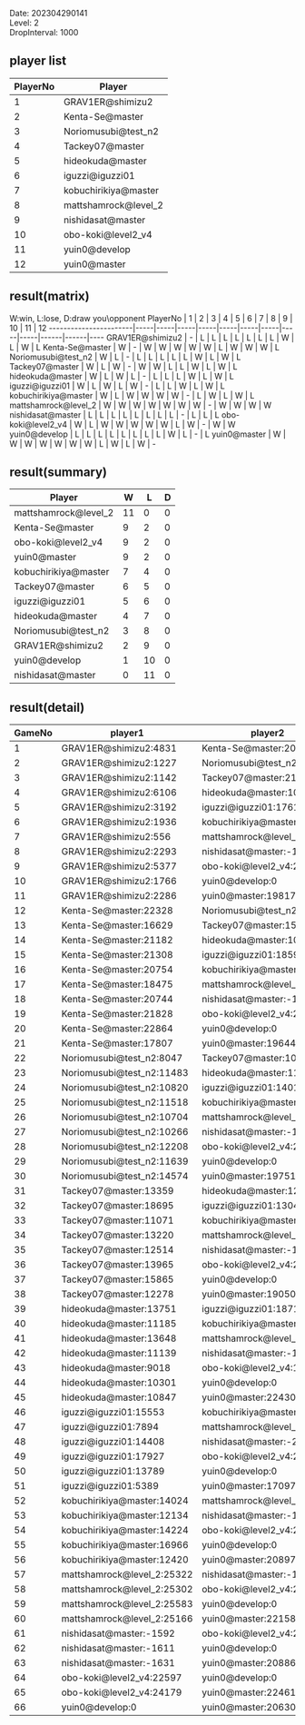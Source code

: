 Date: 202304290141  
Level: 2  
DropInterval: 1000  
## player list
PlayerNo  |  Player
----------|----------------------
1         |  GRAV1ER@shimizu2
2         |  Kenta-Se@master
3         |  Noriomusubi@test_n2
4         |  Tackey07@master
5         |  hideokuda@master
6         |  iguzzi@iguzzi01
7         |  kobuchirikiya@master
8         |  mattshamrock@level_2
9         |  nishidasat@master
10        |  obo-koki@level2_v4
11        |  yuin0@develop
12        |  yuin0@master
## result(matrix)
W:win, L:lose, D:draw
you\opponent PlayerNo  |  1  |  2  |  3  |  4  |  5  |  6  |  7  |  8  |  9  |  10  |  11  |  12
-----------------------|-----|-----|-----|-----|-----|-----|-----|-----|-----|------|------|----
GRAV1ER@shimizu2       |  -  |  L  |  L  |  L  |  L  |  L  |  L  |  L  |  W  |  L   |  W   |  L
Kenta-Se@master        |  W  |  -  |  W  |  W  |  W  |  W  |  W  |  L  |  W  |  W   |  W   |  L
Noriomusubi@test_n2    |  W  |  L  |  -  |  L  |  L  |  L  |  L  |  L  |  W  |  L   |  W   |  L
Tackey07@master        |  W  |  L  |  W  |  -  |  W  |  W  |  L  |  L  |  W  |  L   |  W   |  L
hideokuda@master       |  W  |  L  |  W  |  L  |  -  |  L  |  L  |  L  |  W  |  L   |  W   |  L
iguzzi@iguzzi01        |  W  |  L  |  W  |  L  |  W  |  -  |  L  |  L  |  W  |  L   |  W   |  L
kobuchirikiya@master   |  W  |  L  |  W  |  W  |  W  |  W  |  -  |  L  |  W  |  L   |  W   |  L
mattshamrock@level_2   |  W  |  W  |  W  |  W  |  W  |  W  |  W  |  -  |  W  |  W   |  W   |  W
nishidasat@master      |  L  |  L  |  L  |  L  |  L  |  L  |  L  |  L  |  -  |  L   |  L   |  L
obo-koki@level2_v4     |  W  |  L  |  W  |  W  |  W  |  W  |  W  |  L  |  W  |  -   |  W   |  W
yuin0@develop          |  L  |  L  |  L  |  L  |  L  |  L  |  L  |  L  |  W  |  L   |  -   |  L
yuin0@master           |  W  |  W  |  W  |  W  |  W  |  W  |  W  |  L  |  W  |  L   |  W   |  -
## result(summary)
Player                |  W   |  L   |  D
----------------------|------|------|---
mattshamrock@level_2  |  11  |  0   |  0
Kenta-Se@master       |  9   |  2   |  0
obo-koki@level2_v4    |  9   |  2   |  0
yuin0@master          |  9   |  2   |  0
kobuchirikiya@master  |  7   |  4   |  0
Tackey07@master       |  6   |  5   |  0
iguzzi@iguzzi01       |  5   |  6   |  0
hideokuda@master      |  4   |  7   |  0
Noriomusubi@test_n2   |  3   |  8   |  0
GRAV1ER@shimizu2      |  2   |  9   |  0
yuin0@develop         |  1   |  10  |  0
nishidasat@master     |  0   |  11  |  0
## result(detail)
GameNo  |  player1                     |  player2
--------|------------------------------|----------------------------
1       |  GRAV1ER@shimizu2:4831       |  Kenta-Se@master:20934
2       |  GRAV1ER@shimizu2:1227       |  Noriomusubi@test_n2:16276
3       |  GRAV1ER@shimizu2:1142       |  Tackey07@master:21882
4       |  GRAV1ER@shimizu2:6106       |  hideokuda@master:10160
5       |  GRAV1ER@shimizu2:3192       |  iguzzi@iguzzi01:17615
6       |  GRAV1ER@shimizu2:1936       |  kobuchirikiya@master:14972
7       |  GRAV1ER@shimizu2:556        |  mattshamrock@level_2:25094
8       |  GRAV1ER@shimizu2:2293       |  nishidasat@master:-1526
9       |  GRAV1ER@shimizu2:5377       |  obo-koki@level2_v4:23788
10      |  GRAV1ER@shimizu2:1766       |  yuin0@develop:0
11      |  GRAV1ER@shimizu2:2286       |  yuin0@master:19817
12      |  Kenta-Se@master:22328       |  Noriomusubi@test_n2:19862
13      |  Kenta-Se@master:16629       |  Tackey07@master:15527
14      |  Kenta-Se@master:21182       |  hideokuda@master:10888
15      |  Kenta-Se@master:21308       |  iguzzi@iguzzi01:18594
16      |  Kenta-Se@master:20754       |  kobuchirikiya@master:13302
17      |  Kenta-Se@master:18475       |  mattshamrock@level_2:23733
18      |  Kenta-Se@master:20744       |  nishidasat@master:-1649
19      |  Kenta-Se@master:21828       |  obo-koki@level2_v4:20538
20      |  Kenta-Se@master:22864       |  yuin0@develop:0
21      |  Kenta-Se@master:17807       |  yuin0@master:19644
22      |  Noriomusubi@test_n2:8047    |  Tackey07@master:10282
23      |  Noriomusubi@test_n2:11483   |  hideokuda@master:11686
24      |  Noriomusubi@test_n2:10820   |  iguzzi@iguzzi01:14013
25      |  Noriomusubi@test_n2:11518   |  kobuchirikiya@master:14491
26      |  Noriomusubi@test_n2:10704   |  mattshamrock@level_2:24298
27      |  Noriomusubi@test_n2:10266   |  nishidasat@master:-1786
28      |  Noriomusubi@test_n2:12208   |  obo-koki@level2_v4:22405
29      |  Noriomusubi@test_n2:11639   |  yuin0@develop:0
30      |  Noriomusubi@test_n2:14574   |  yuin0@master:19751
31      |  Tackey07@master:13359       |  hideokuda@master:12511
32      |  Tackey07@master:18695       |  iguzzi@iguzzi01:13040
33      |  Tackey07@master:11071       |  kobuchirikiya@master:12944
34      |  Tackey07@master:13220       |  mattshamrock@level_2:25349
35      |  Tackey07@master:12514       |  nishidasat@master:-1591
36      |  Tackey07@master:13965       |  obo-koki@level2_v4:23631
37      |  Tackey07@master:15865       |  yuin0@develop:0
38      |  Tackey07@master:12278       |  yuin0@master:19050
39      |  hideokuda@master:13751      |  iguzzi@iguzzi01:18715
40      |  hideokuda@master:11185      |  kobuchirikiya@master:16738
41      |  hideokuda@master:13648      |  mattshamrock@level_2:25235
42      |  hideokuda@master:11139      |  nishidasat@master:-1566
43      |  hideokuda@master:9018       |  obo-koki@level2_v4:16465
44      |  hideokuda@master:10301      |  yuin0@develop:0
45      |  hideokuda@master:10847      |  yuin0@master:22430
46      |  iguzzi@iguzzi01:15553       |  kobuchirikiya@master:16323
47      |  iguzzi@iguzzi01:7894        |  mattshamrock@level_2:24129
48      |  iguzzi@iguzzi01:14408       |  nishidasat@master:-2030
49      |  iguzzi@iguzzi01:17927       |  obo-koki@level2_v4:22469
50      |  iguzzi@iguzzi01:13789       |  yuin0@develop:0
51      |  iguzzi@iguzzi01:5389        |  yuin0@master:17097
52      |  kobuchirikiya@master:14024  |  mattshamrock@level_2:25187
53      |  kobuchirikiya@master:12134  |  nishidasat@master:-1460
54      |  kobuchirikiya@master:14224  |  obo-koki@level2_v4:23236
55      |  kobuchirikiya@master:16966  |  yuin0@develop:0
56      |  kobuchirikiya@master:12420  |  yuin0@master:20897
57      |  mattshamrock@level_2:25322  |  nishidasat@master:-1535
58      |  mattshamrock@level_2:25302  |  obo-koki@level2_v4:23274
59      |  mattshamrock@level_2:25583  |  yuin0@develop:0
60      |  mattshamrock@level_2:25166  |  yuin0@master:22158
61      |  nishidasat@master:-1592     |  obo-koki@level2_v4:22661
62      |  nishidasat@master:-1611     |  yuin0@develop:0
63      |  nishidasat@master:-1631     |  yuin0@master:20886
64      |  obo-koki@level2_v4:22597    |  yuin0@develop:0
65      |  obo-koki@level2_v4:24179    |  yuin0@master:22461
66      |  yuin0@develop:0             |  yuin0@master:20630

